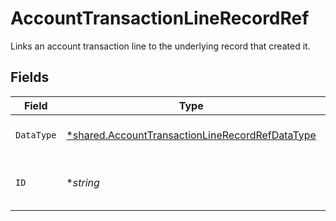 # AccountTransactionLineRecordRef

Links an account transaction line to the underlying record that created it.


## Fields

| Field                                                                                                                    | Type                                                                                                                     | Required                                                                                                                 | Description                                                                                                              | Example                                                                                                                  |
| ------------------------------------------------------------------------------------------------------------------------ | ------------------------------------------------------------------------------------------------------------------------ | ------------------------------------------------------------------------------------------------------------------------ | ------------------------------------------------------------------------------------------------------------------------ | ------------------------------------------------------------------------------------------------------------------------ |
| `DataType`                                                                                                               | [*shared.AccountTransactionLineRecordRefDataType](../../../pkg/models/shared/accounttransactionlinerecordrefdatatype.md) | :heavy_minus_sign:                                                                                                       | Name of underlying data type.                                                                                            | transfers                                                                                                                |
| `ID`                                                                                                                     | **string*                                                                                                                | :heavy_minus_sign:                                                                                                       | 'id' of the underlying record or data type.                                                                              |                                                                                                                          |